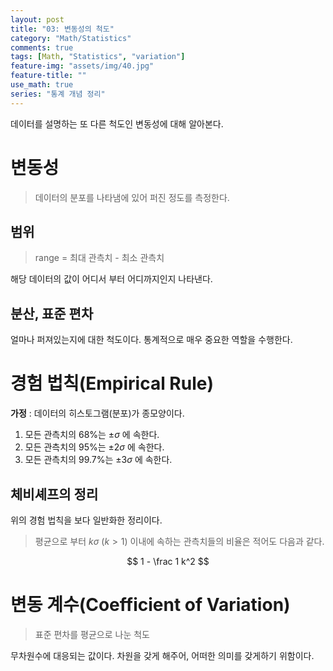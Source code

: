 ```yaml
---
layout: post
title: "03: 변동성의 척도"
category: "Math/Statistics"
comments: true
tags: [Math, "Statistics", "variation"]
feature-img: "assets/img/40.jpg"
feature-title: ""
use_math: true
series: "통계 개념 정리"
---
```


데이터를 설명하는 또 다른 척도인 변동성에 대해 알아본다.  

# 변동성
> 데이터의 분포를 나타냄에 있어 퍼진 정도를 측정한다.

## 범위
> range = 최대 관측치 - 최소 관측치

해당 데이터의 값이 어디서 부터 어디까지인지 나타낸다.

## 분산, 표준 편차
얼마나 퍼져있는지에 대한 척도이다. 통계적으로 매우 중요한 역할을 수행한다.


# 경험 법칙(Empirical Rule)

**가정** : 데이터의 히스토그램(분포)가 종모양이다.

1. 모든 관측치의 68%는 $\pm \sigma$ 에 속한다.
2. 모든 관측치의 95%는 $\pm 2\sigma$ 에 속한다.
3. 모든 관측치의 99.7%는 $\pm 3\sigma$ 에 속한다.


## 체비셰프의 정리
위의 경험 법칙을 보다 일반화한 정리이다.

> 평균으로 부터 $k\sigma$ ($k > 1$) 이내에 속하는 관측치들의 비율은 적어도 다음과 같다.

$$
1 - \frac 1 k^2
$$

# 변동 계수(Coefficient of Variation)
> 표준 편차를 평균으로 나눈 척도

무차원수에 대응되는 값이다. 차원을 갖게 해주어, 어떠한 의미를 갖게하기 위함이다.


